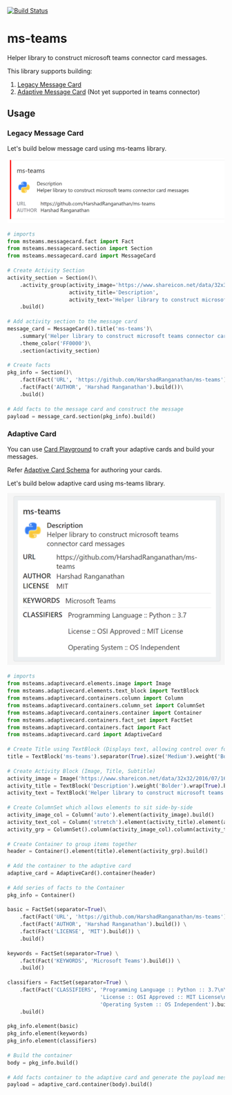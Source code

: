 [![Build Status](https://travis-ci.com/HarshadRanganathan/ms-teams.svg?branch=master)](https://travis-ci.com/HarshadRanganathan/ms-teams)

# ms-teams

Helper library to construct microsoft teams connector card messages.

This library supports building:
1. [Legacy Message Card](https://docs.microsoft.com/en-us/outlook/actionable-messages/message-card-reference)
2. [Adaptive Message Card](https://docs.microsoft.com/en-us/outlook/actionable-messages/adaptive-card) (Not yet supported in teams connector)

## Usage

### Legacy Message Card

Let's build below message card using ms-teams library.

![Message Card](https://github.com/HarshadRanganathan/ms-teams/blob/master/images/Message_Card.png?raw=true)

```python
# imports
from msteams.messagecard.fact import Fact
from msteams.messagecard.section import Section
from msteams.messagecard.card import MessageCard

# Create Activity Section
activity_section = Section()\
	.activity_group(activity_image='https://www.shareicon.net/data/32x32/2016/07/16/634601_python_512x512.png',
	                activity_title='Description',
	                activity_text='Helper library to construct microsoft teams connector card messages')\
	.build()

# Add activity section to the message card
message_card = MessageCard().title('ms-teams')\
    .summary('Helper library to construct microsoft teams connector card messages')\
    .theme_color('FF0000')\
    .section(activity_section)

# Create facts
pkg_info = Section()\
    .fact(Fact('URL', 'https://github.com/HarshadRanganathan/ms-teams').build())\
    .fact(Fact('AUTHOR', 'Harshad Ranganathan').build())\
    .build()

# Add facts to the message card and construct the message
payload = message_card.section(pkg_info).build()
```


### Adaptive Card

You can use [Card Playground](https://messagecardplayground.azurewebsites.net/) to craft your adaptive cards and build your messages.

Refer [Adaptive Card Schema](https://docs.microsoft.com/en-us/adaptive-cards/authoring-cards/card-schema) for authoring your cards. 

Let's build below adaptive card using ms-teams library.

![Adaptive Card](https://github.com/HarshadRanganathan/ms-teams/blob/master/images/Adaptive_Card.png?raw=true)

```python
# imports
from msteams.adaptivecard.elements.image import Image
from msteams.adaptivecard.elements.text_block import TextBlock
from msteams.adaptivecard.containers.column import Column
from msteams.adaptivecard.containers.column_set import ColumnSet
from msteams.adaptivecard.containers.container import Container
from msteams.adaptivecard.containers.fact_set import FactSet
from msteams.adaptivecard.containers.fact import Fact
from msteams.adaptivecard.card import AdaptiveCard

# Create Title using TextBlock (Displays text, allowing control over font sizes, weight, and color.)
title = TextBlock('ms-teams').separator(True).size('Medium').weight('Bolder').build()

# Create Activity Block (Image, Title, Subtitle)
activity_image = Image('https://www.shareicon.net/data/32x32/2016/07/16/634601_python_512x512.png').style('Person').size('small').build()
activity_title = TextBlock('Description').weight('Bolder').wrap(True).build()
activity_text = TextBlock('Helper library to construct microsoft teams connector card messages').spacing('None').wrap(True).build()

# Create ColumnSet which allows elements to sit side-by-side
activity_image_col = Column('auto').element(activity_image).build()
activity_text_col = Column('stretch').element(activity_title).element(activity_text).build()
activity_grp = ColumnSet().column(activity_image_col).column(activity_text_col).build()

# Create Container to group items together
header = Container().element(title).element(activity_grp).build()

# Add the container to the adaptive card
adaptive_card = AdaptiveCard().container(header)

# Add series of facts to the Container
pkg_info = Container()

basic = FactSet(separator=True)\
    .fact(Fact('URL', 'https://github.com/HarshadRanganathan/ms-teams').build()) \
    .fact(Fact('AUTHOR', 'Harshad Ranganathan').build()) \
    .fact(Fact('LICENSE', 'MIT').build()) \
    .build()
    
keywords = FactSet(separator=True) \
    .fact(Fact('KEYWORDS', 'Microsoft Teams').build()) \
    .build()
    
classifiers = FactSet(separator=True) \
    .fact(Fact('CLASSIFIERS', 'Programming Language :: Python :: 3.7\n\n'
                              'License :: OSI Approved :: MIT License\n\n'
                              'Operating System :: OS Independent').build()) \
    .build()
        
pkg_info.element(basic)
pkg_info.element(keywords)
pkg_info.element(classifiers)

# Build the container
body = pkg_info.build()

# Add facts container to the adaptive card and generate the payload message
payload = adaptive_card.container(body).build()
```